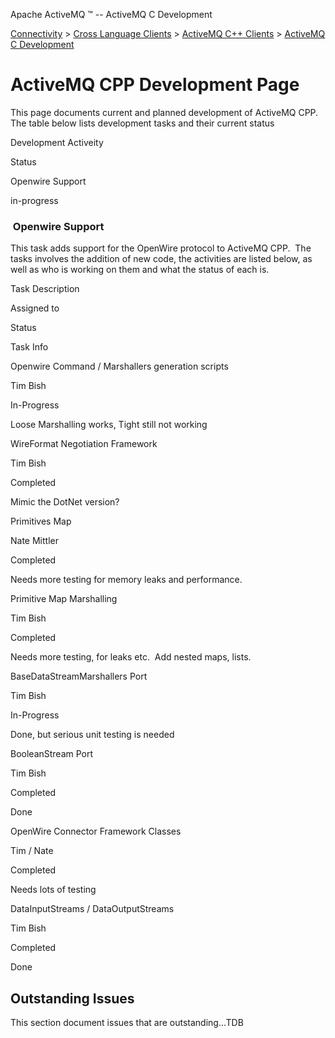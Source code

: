 Apache ActiveMQ ™ -- ActiveMQ C Development 

[Connectivity](connectivity.html) > [Cross Language Clients](cross-language-clients.html) > [ActiveMQ C++ Clients](activemq-c-clients.html) > [ActiveMQ C Development](activemq-c-development.html)


ActiveMQ CPP Development Page
=============================

This page documents current and planned development of ActiveMQ CPP.  The table below lists development tasks and their current status

Development Activeity  

Status  

Openwire Support  

in-progress  

###  Openwire Support

This task adds support for the OpenWire protocol to ActiveMQ CPP.  The tasks involves the addition of new code, the activities are listed below, as well as who is working on them and what the status of each is.

Task Description  

Assigned to  

Status  

Task Info  

Openwire Command / Marshallers generation scripts  

Tim Bish  

In-Progress  

Loose Marshalling works, Tight still not working  

WireFormat Negotiation Framework  

Tim Bish  

Completed  

Mimic the DotNet version?  

Primitives Map  

Nate Mittler  

Completed

Needs more testing for memory leaks and performance.  

Primitive Map Marshalling  

Tim Bish  

Completed  

Needs more testing, for leaks etc.  Add nested maps, lists.  

BaseDataStreamMarshallers Port  

Tim Bish  

In-Progress  

Done, but serious unit testing is needed  

BooleanStream Port  

Tim Bish  

Completed  

Done  

OpenWire Connector Framework Classes  

Tim / Nate  

Completed  

Needs lots of testing  

DataInputStreams / DataOutputStreams  

Tim Bish  

Completed  

Done

Outstanding Issues
------------------

This section document issues that are outstanding...TDB


